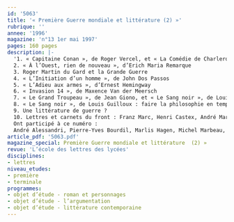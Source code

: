 ```yaml
---
id: '5063'
title: '« Première Guerre mondiale et littérature (2) »'
rubrique: ''
annee: '1996'
magazine: 'n°13 1er mai 1997'
pages: 160 pages
description: |-
  '1. « Capitaine Conan », de Roger Vercel, et « La Comédie de Charleroi », de Pierre Drieu la Rochelle : mythe et réalité du héros de guerre
  2. « À l’Ouest, rien de nouveau », d’Erich Maria Remarque
  3. Roger Martin du Gard et la Grande Guerre
  4. « L’Initiation d’un homme », de John Dos Passos
  5. « L’Adieu aux armes », d’Ernest Hemingway
  6. « Invasion 14 », de Maxence Van der Meersch
  7. « Le Grand Troupeau », de Jean Giono, et « Le Sang noir », de Louis Guilloux : deux représentations de l’« arrière »
  8. « Le Sang noir », de Louis Guilloux : faire la philosophie en temps de guerre
  9. Une littérature de guerre ?
  10. Lettres et carnets du front : Franz Marc, Henri Castex, André Mare
  Ont participé à ce numéro :
  André Alessandri, Pierre-Yves Bourdil, Marlis Hagen, Michel Marbeau, Jacques Le Marinel, Jean-François Massol, Jean-Louis Rambour, Paul Renard et Yves Stalloni'
article_pdf: '5063.pdf'
magazine_special: Première Guerre mondiale et littérature  (2) »
revue: 'L’école des lettres des lycées'
disciplines:
- lettres
niveau_etudes:
- première
- terminale
programmes:
- objet d’étude - roman et personnages
- objet d’étude - l’argumentation
- objet d’étude - littérature contemporaine
---
```

